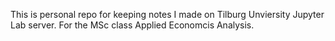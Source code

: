 This is personal repo for keeping notes I made on Tilburg Unviersity Jupyter Lab server.
For the MSc class Applied Economcis Analysis.